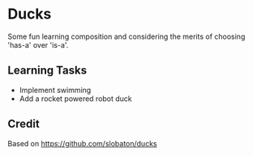 # Ducks
Some fun learning composition and considering the merits of choosing 'has-a' over 'is-a'.

## Learning Tasks
* Implement swimming
* Add a rocket powered robot duck

## Credit
Based on https://github.com/slobaton/ducks

